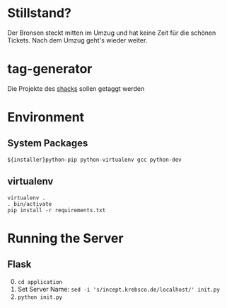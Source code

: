 Stillstand?
===========

Der Bronsen steckt mitten im Umzug und hat keine Zeit für die schönen Tickets. Nach dem Umzug geht's wieder weiter.

tag-generator
=============

Die Projekte des [shacks](http://shackspace.de/) sollen getaggt werden

Environment
===========

System Packages
---------------
```
${installer}python-pip python-virtualenv gcc python-dev
```
virtualenv
---------
```
virtualenv .
. bin/activate
pip install -r requirements.txt
```

Running the Server
=================

Flask
-----
0. ```cd application```
1. Set Server Name:
  ```sed -i 's/incept.krebsco.de/localhost/' init.py```
2. ```python init.py```

